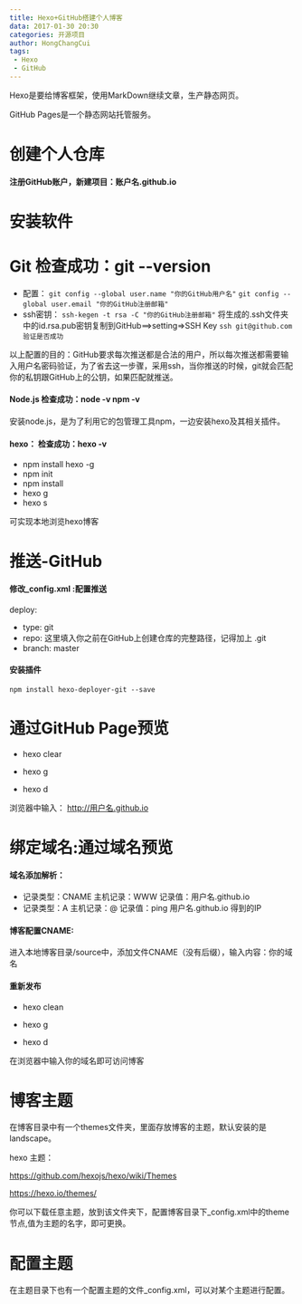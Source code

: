```yaml
---
title: Hexo+GitHub搭建个人博客
data: 2017-01-30 20:30
categories: 开源项目
author: HongChangCui
tags:
 - Hexo
 - GitHub
---
```

Hexo是要给博客框架，使用MarkDown继续文章，生产静态网页。

GitHub Pages是一个静态网站托管服务。

<!--more-->

# 创建个人仓库
#### 注册GitHub账户，新建项目：账户名.github.io
# 安装软件
# Git  检查成功：git --version
 - 配置：
     `git config --global user.name "你的GitHub用户名"`
     `git config --global user.email "你的GitHub注册邮箱"`
 - ssh密钥：
     `ssh-kegen -t rsa -C "你的GitHub注册邮箱"`
       将生成的.ssh文件夹中的id.rsa.pub密钥复制到GitHub==>setting=>SSH Key
       `ssh git@github.com 验证是否成功`

以上配置的目的：GitHub要求每次推送都是合法的用户，所以每次推送都需要输入用户名密码验证，为了省去这一步骤，采用ssh，当你推送的时候，git就会匹配你的私钥跟GitHub上的公钥，如果匹配就推送。
#### Node.js 检查成功：node -v  npm -v

安装node.js，是为了利用它的包管理工具npm，一边安装hexo及其相关插件。

#### hexo： 检查成功：hexo -v

- npm install hexo -g   
- npm init
- npm install
- hexo g
- hexo s

可实现本地浏览hexo博客

# 推送-GitHub
#### 修改_config.xml :配置推送

deploy: 

- type: git
- repo: 这里填入你之前在GitHub上创建仓库的完整路径，记得加上 .git
- branch: master

#### 安装插件
   `npm install hexo-deployer-git --save`

# 通过GitHub Page预览

- hexo clear

- hexo g
- hexo d

浏览器中输入： http://用户名.github.io 

# 绑定域名:通过域名预览
#### 域名添加解析：
- 记录类型：CNAME  主机记录：WWW 记录值：用户名.github.io
- 记录类型：A      主机记录：@   记录值：ping 用户名.github.io 得到的IP
#### 博客配置CNAME:
进入本地博客目录/source中，添加文件CNAME（没有后缀），输入内容：你的域名

#### 重新发布
- hexo clean

- hexo g
- hexo d

在浏览器中输入你的域名即可访问博客

# 博客主题
在博客目录中有一个themes文件夹，里面存放博客的主题，默认安装的是landscape。

hexo 主题：

https://github.com/hexojs/hexo/wiki/Themes

https://hexo.io/themes/ 


你可以下载任意主题，放到该文件夹下，配置博客目录下_config.xml中的theme节点,值为主题的名字，即可更换。

# 配置主题

在主题目录下也有一个配置主题的文件_config.xml，可以对某个主题进行配置。




